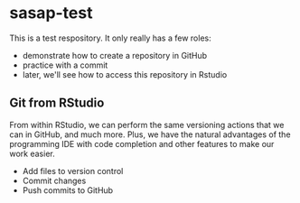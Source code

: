 # sasap-test
This is a test respository. It only really has a few roles:

- demonstrate how to create a repository in GitHub
- practice with a commit
- later, we'll see how to access this repository in Rstudio


## Git from RStudio

From within RStudio, we can perform the same versioning actions that we can in GitHub, and much more. Plus, we have the natural advantages of the programming IDE with code completion and other features to make our work easier.

- Add files to version control
- Commit changes
- Push commits to GitHub